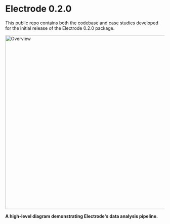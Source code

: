 # Electrode 0.2.0

This public repo contains both the codebase and case studies developed for the initial release of the Electrode 0.2.0 package.  

<img width="550" alt="Overview" src="https://user-images.githubusercontent.com/46499973/135358038-803882a7-21ac-49ff-acb6-d2d193c30ef9.png">


**A high-level diagram demonstrating Electrode's data analysis pipeline.**




